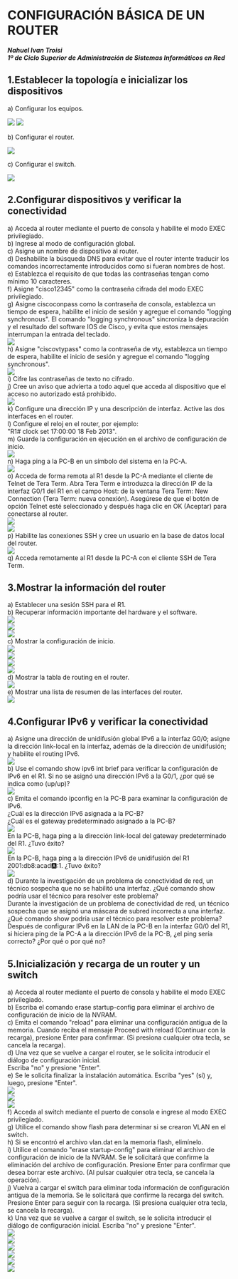 # CONFIGURACIÓN BÁSICA DE UN ROUTER

***Nahuel Ivan Troisi*** 
<br>
***1º de Ciclo Superior de Administración de Sistemas Informáticos en Red*** 


## 1.Establecer la topología e inicializar los dispositivos
	
a) Configurar los equipos. <br>
	
<img src="https://github.com/Nahuel-Troisi/pni29_nahuel/blob/main/ut007/a1/img/1.1%20(1).png">
<img src="https://github.com/Nahuel-Troisi/pni29_nahuel/blob/main/ut007/a1/img/1.1%20(2).png">

b) Configurar el router. <br>

<img src="https://github.com/Nahuel-Troisi/pni29_nahuel/blob/main/ut007/a1/img/1.1%20(3).png">

c) Configurar el switch. <br>	
	
<img src="https://github.com/Nahuel-Troisi/pni29_nahuel/blob/main/ut007/a1/img/1.1%20(4).png">

## 2.Configurar dispositivos y verificar la conectividad

a) Acceda al router mediante el puerto de consola y habilite el modo EXEC privilegiado. <br>
b) Ingrese al modo de configuración global. <br>
c) Asigne un nombre de dispositivo al router. <br>
d) Deshabilite la búsqueda DNS para evitar que el router intente traducir los comandos incorrectamente
   introducidos como si fueran nombres de host. <br>
e) Establezca el requisito de que todas las contraseñas tengan como mínimo 10 caracteres. <br>
f) Asigne "cisco12345" como la contraseña cifrada del modo EXEC privilegiado. <br>
g) Asigne ciscoconpass como la contraseña de consola, establezca un tiempo de espera, habilite el inicio
   de sesión y agregue el comando "logging synchronous". El comando "logging synchronous" sincroniza
   la depuración y el resultado del software IOS de Cisco, y evita que estos mensajes interrumpan la
   entrada del teclado. <br>
<img src="https://github.com/Nahuel-Troisi/pni29_nahuel/blob/main/ut007/a1/img/2-ag.png"> <br>
h) Asigne "ciscovtypass" como la contraseña de vty, establezca un tiempo de espera, habilite el inicio de
   sesión y agregue el comando "logging synchronous". <br>
<img src="https://github.com/Nahuel-Troisi/pni29_nahuel/blob/main/ut007/a1/img/2-h.png"> <br>
i) Cifre las contraseñas de texto no cifrado. <br>
j) Cree un aviso que advierta a todo aquel que acceda al dispositivo que el acceso no autorizado está
   prohibido. <br>
<img src="https://github.com/Nahuel-Troisi/pni29_nahuel/blob/main/ut007/a1/img/2-hj.png"> <br>
k) Configure una dirección IP y una descripción de interfaz. Active las dos interfaces en el router. <br>
l) Configure el reloj en el router, por ejemplo: <br>
   "R1# clock set 17:00:00 18 Feb 2013". <br>
m) Guarde la configuración en ejecución en el archivo de configuración de inicio.<br>
<img src="https://github.com/Nahuel-Troisi/pni29_nahuel/blob/main/ut007/a1/img/2-km.png"> <br>
n) Haga ping a la PC-B en un símbolo del sistema en la PC-A.<br>
<img src="https://github.com/Nahuel-Troisi/pni29_nahuel/blob/main/ut007/a1/img/2.3%20(a).png"> <br>
o) Acceda de forma remota al R1 desde la PC-A mediante el cliente de Telnet de Tera Term.
   Abra Tera Term e introduzca la dirección IP de la interfaz G0/1 del R1 en el campo Host: de la ventana
   Tera Term: New Connection (Tera Term: nueva conexión). Asegúrese de que el botón de opción Telnet
   esté seleccionado y después haga clic en OK (Aceptar) para conectarse al router. <br>
<img src="https://github.com/Nahuel-Troisi/pni29_nahuel/blob/main/ut007/a1/img/2.3%20(b).png"> <br>
<img src="https://github.com/Nahuel-Troisi/pni29_nahuel/blob/main/ut007/a1/img/2.3%20(b2).png"> <br>
p) Habilite las conexiones SSH y cree un usuario en la base de datos local del router. <br>
<img src="https://github.com/Nahuel-Troisi/pni29_nahuel/blob/main/ut007/a1/img/2.4.png"> <br>
q) Acceda remotamente al R1 desde la PC-A con el cliente SSH de Tera Term. <br>

## 3.Mostrar la información del router

a) Establecer una sesión SSH para el R1. <br>
b) Recuperar información importante del hardware y el software. <br>
<img src="https://github.com/Nahuel-Troisi/pni29_nahuel/blob/main/ut007/a1/img/3.1%20(1).png"> <br>
<img src="https://github.com/Nahuel-Troisi/pni29_nahuel/blob/main/ut007/a1/img/3.1%20(2).png"> <br>
<img src="https://github.com/Nahuel-Troisi/pni29_nahuel/blob/main/ut007/a1/img/3.2.png"> <br>
c) Mostrar la configuración de inicio. <br>
<img src="https://github.com/Nahuel-Troisi/pni29_nahuel/blob/main/ut007/a1/img/3.3%20(1).png"> <br>
<img src="https://github.com/Nahuel-Troisi/pni29_nahuel/blob/main/ut007/a1/img/3.3%20(2).png"> <br>
<img src="https://github.com/Nahuel-Troisi/pni29_nahuel/blob/main/ut007/a1/img/3.3%20(3).png"> <br>
<img src="https://github.com/Nahuel-Troisi/pni29_nahuel/blob/main/ut007/a1/img/3.3%20(4).png"> <br>
d) Mostrar la tabla de routing en el router. <br>
<img src="https://github.com/Nahuel-Troisi/pni29_nahuel/blob/main/ut007/a1/img/3.4.png"> <br>
e) Mostrar una lista de resumen de las interfaces del router. <br>
<img src="https://github.com/Nahuel-Troisi/pni29_nahuel/blob/main/ut007/a1/img/3.5.png"> <br>		

## 4.Configurar IPv6 y verificar la conectividad

a) Asigne una dirección de unidifusión global IPv6 a la interfaz G0/0; asigne la dirección link-local en la
   interfaz, además de la dirección de unidifusión; y habilite el routing IPv6. <br>
<img src="https://github.com/Nahuel-Troisi/pni29_nahuel/blob/main/ut007/a1/img/4.1%20(a).png"> <br>
b) Use el comando show ipv6 int brief para verificar la configuración de IPv6 en el R1.
   Si no se asignó una dirección IPv6 a la G0/1, ¿por qué se indica como (up/up)? <br>
<img src="https://github.com/Nahuel-Troisi/pni29_nahuel/blob/main/ut007/a1/img/4.1%20(b).png"> <br>
c) Emita el comando ipconfig en la PC-B para examinar la configuración de IPv6. <br>
   ¿Cuál es la dirección IPv6 asignada a la PC-B? <br>
   ¿Cuál es el gateway predeterminado asignado a la PC-B? <br>
<img src="https://github.com/Nahuel-Troisi/pni29_nahuel/blob/main/ut007/a1/img/4.1%20(c1).png"> <br>
   En la PC-B, haga ping a la dirección link-local del gateway predeterminado del R1. ¿Tuvo éxito? <br>
<img src="https://github.com/Nahuel-Troisi/pni29_nahuel/blob/main/ut007/a1/img/4.1%20(c2).png"> <br>
   En la PC-B, haga ping a la dirección IPv6 de unidifusión del R1 2001:db8:acad:a::1. ¿Tuvo éxito? <br>
<img src="https://github.com/Nahuel-Troisi/pni29_nahuel/blob/main/ut007/a1/img/4.1%20(c3).png"> <br>
d) Durante la investigación de un problema de conectividad de red, un técnico sospecha que no se habilitó una
  interfaz. ¿Qué comando show podría usar el técnico para resolver este problema? <br>
   Durante la investigación de un problema de conectividad de red, un técnico sospecha que se asignó una
   máscara de subred incorrecta a una interfaz. ¿Qué comando show podría usar el técnico para resolver este
   problema? <br>
   Después de configurar IPv6 en la LAN de la PC-B en la interfaz G0/0 del R1, si hiciera ping de la PC-A a la
   dirección IPv6 de la PC-B, ¿el ping sería correcto? ¿Por qué o por qué no? <br>

## 5.Inicialización y recarga de un router y un switch

a) Acceda al router mediante el puerto de consola y habilite el modo EXEC privilegiado. <br>
b) Escriba el comando erase startup-config para eliminar el archivo de configuración de inicio de la
   NVRAM. <br>
c) Emita el comando "reload" para eliminar una configuración antigua de la memoria. Cuando reciba el
   mensaje Proceed with reload (Continuar con la recarga), presione Enter para confirmar. (Si presiona
   cualquier otra tecla, se cancela la recarga). <br>
d) Una vez que se vuelve a cargar el router, se le solicita introducir el diálogo de configuración inicial.<br>
   Escriba "no" y presione "Enter". <br>
e) Se le solicita finalizar la instalación automática. Escriba "yes" (sí) y, luego, presione "Enter". <br>
<img src="https://github.com/Nahuel-Troisi/pni29_nahuel/blob/main/ut007/a1/img/Apendice_1.png"> <br>
<img src="https://github.com/Nahuel-Troisi/pni29_nahuel/blob/main/ut007/a1/img/Apendice_1.1.png"> <br>
<img src="https://github.com/Nahuel-Troisi/pni29_nahuel/blob/main/ut007/a1/img/Apendice_1.2.png"> <br>
f) Acceda al switch mediante el puerto de consola e ingrese al modo EXEC privilegiado. <br>
g) Utilice el comando show flash para determinar si se crearon VLAN en el switch. <br>
h) Si se encontró el archivo vlan.dat en la memoria flash, elimínelo. <br>
i) Utilice el comando "erase startup-config" para eliminar el archivo de configuración de inicio de la
   NVRAM. Se le solicitará que confirme la eliminación del archivo de configuración. Presione Enter para
   confirmar que desea borrar este archivo. (Al pulsar cualquier otra tecla, se cancela la operación). <br> 
j) Vuelva a cargar el switch para eliminar toda información de configuración antigua de la memoria. Se le
   solicitará que confirme la recarga del switch. Presione Enter para seguir con la recarga. (Si presiona
   cualquier otra tecla, se cancela la recarga). <br>
k) Una vez que se vuelve a cargar el switch, se le solicita introducir el diálogo de configuración inicial.
   Escriba "no" y presione "Enter". <br>
<img src="https://github.com/Nahuel-Troisi/pni29_nahuel/blob/main/ut007/a1/img/Apendice_2.png"> <br>
<img src="https://github.com/Nahuel-Troisi/pni29_nahuel/blob/main/ut007/a1/img/Apendice_2.1.png"> <br>
<img src="https://github.com/Nahuel-Troisi/pni29_nahuel/blob/main/ut007/a1/img/Apendice_2.2.png"> <br>
<img src="https://github.com/Nahuel-Troisi/pni29_nahuel/blob/main/ut007/a1/img/Apendice_2.3.png"> <br>
<img src="https://github.com/Nahuel-Troisi/pni29_nahuel/blob/main/ut007/a1/img/Apendice_2.4.png"> <br>
<img src="https://github.com/Nahuel-Troisi/pni29_nahuel/blob/main/ut007/a1/img/Apendice_2.5.png"> <br>
	




